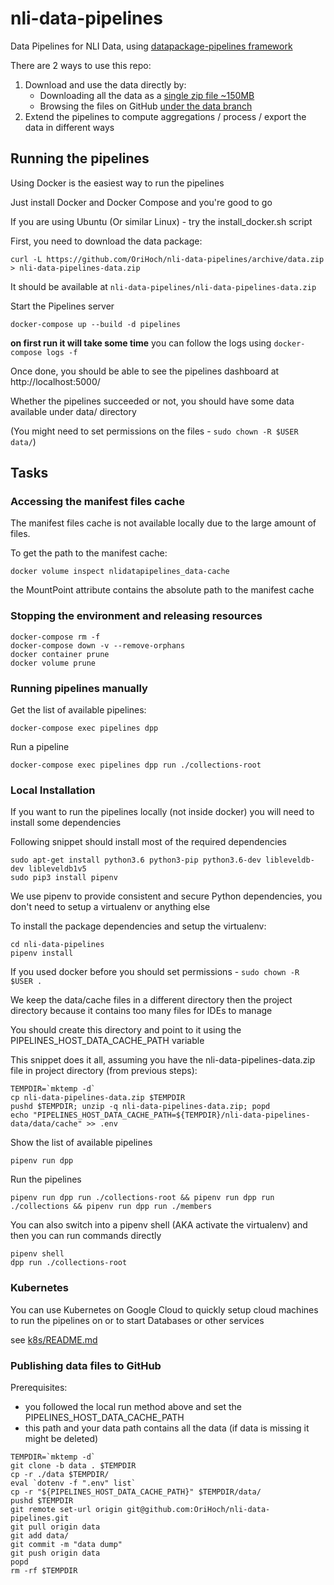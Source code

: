 # nli-data-pipelines

Data Pipelines for NLI Data, using [datapackage-pipelines framework](https://github.com/frictionlessdata/datapackage-pipelines)

There are 2 ways to use this repo:

1. Download and use the data directly by:
    * Downloading all the data as a [single zip file ~150MB](https://github.com/OriHoch/nli-data-pipelines/archive/data.zip)
    * Browsing the files on GitHub [under the data branch](https://github.com/OriHoch/nli-data-pipelines/tree/data/data)
2. Extend the pipelines to compute aggregations / process / export the data in different ways

## Running the pipelines

Using Docker is the easiest way to run the pipelines

Just install Docker and Docker Compose and you're good to go

If you are using Ubuntu (Or similar Linux) - try the install_docker.sh script

First, you need to download the data package:

```
curl -L https://github.com/OriHoch/nli-data-pipelines/archive/data.zip > nli-data-pipelines-data.zip
```

It should be available at `nli-data-pipelines/nli-data-pipelines-data.zip`

Start the Pipelines server

```
docker-compose up --build -d pipelines
```

**on first run it will take some time** you can follow the logs using `docker-compose logs -f`

Once done, you should be able to see the pipelines dashboard at http://localhost:5000/

Whether the pipelines succeeded or not, you should have some data available under data/ directory

(You might need to set permissions on the files - `sudo chown -R $USER data/`)

## Tasks

### Accessing the manifest files cache

The manifest files cache is not available locally due to the large amount of files.

To get the path to the manifest cache:

```
docker volume inspect nlidatapipelines_data-cache
```

the MountPoint attribute contains the absolute path to the manifest cache

### Stopping the environment and releasing resources

```
docker-compose rm -f
docker-compose down -v --remove-orphans
docker container prune
docker volume prune
```

### Running pipelines manually

Get the list of available pipelines:

```
docker-compose exec pipelines dpp
```

Run a pipeline

```
docker-compose exec pipelines dpp run ./collections-root
```

### Local Installation

If you want to run the pipelines locally (not inside docker) you will need to install some dependencies

Following snippet should install most of the required dependencies

```
sudo apt-get install python3.6 python3-pip python3.6-dev libleveldb-dev libleveldb1v5
sudo pip3 install pipenv
```

We use pipenv to provide consistent and secure Python dependencies, you don't need to setup a virtualenv or anything else

To install the package dependencies and setup the virtualenv:

```
cd nli-data-pipelines
pipenv install
```

If you used docker before you should set permissions - `sudo chown -R $USER .`

We keep the data/cache files in a different directory then the project directory because it contains too many files for IDEs to manage

You should create this directory and point to it using the PIPELINES_HOST_DATA_CACHE_PATH variable

This snippet does it all, assuming you have the nli-data-pipelines-data.zip file in project directory (from previous steps):

```
TEMPDIR=`mktemp -d`
cp nli-data-pipelines-data.zip $TEMPDIR
pushd $TEMPDIR; unzip -q nli-data-pipelines-data.zip; popd
echo "PIPELINES_HOST_DATA_CACHE_PATH=${TEMPDIR}/nli-data-pipelines-data/data/cache" >> .env
```

Show the list of available pipelines

```
pipenv run dpp
```

Run the pipelines

```
pipenv run dpp run ./collections-root && pipenv run dpp run ./collections && pipenv run dpp run ./members
```

You can also switch into a pipenv shell (AKA activate the virtualenv) and then you can run commands directly

```
pipenv shell
dpp run ./collections-root
```

### Kubernetes

You can use Kubernetes on Google Cloud to quickly setup cloud machines to run the pipelines on or to start Databases or other services

see [k8s/README.md](k8s/README.md)

### Publishing data files to GitHub

Prerequisites:
* you followed the local run method above and set the PIPELINES_HOST_DATA_CACHE_PATH
* this path and your data path contains all the data (if data is missing it might be deleted)

```
TEMPDIR=`mktemp -d`
git clone -b data . $TEMPDIR
cp -r ./data $TEMPDIR/
eval `dotenv -f ".env" list`
cp -r "${PIPELINES_HOST_DATA_CACHE_PATH}" $TEMPDIR/data/
pushd $TEMPDIR
git remote set-url origin git@github.com:OriHoch/nli-data-pipelines.git
git pull origin data
git add data/
git commit -m "data dump"
git push origin data
popd
rm -rf $TEMPDIR
```
